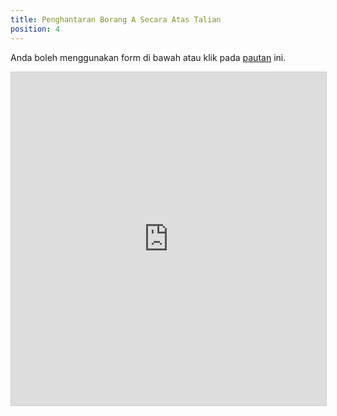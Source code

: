 ```yaml
---
title: Penghantaran Borang A Secara Atas Talian
position: 4
---
```

Anda boleh menggunakan form di bawah atau klik pada [pautan](https://airtable.com/shr9CVxVZoDhUZGnO) ini.

<iframe class="airtable-embed" src="https://airtable.com/embed/shr9CVxVZoDhUZGnO?backgroundColor=yellow" frameborder="0" onmousewheel="" width="100%" height="533" style="background: transparent; border: 1px solid #ccc;"></iframe>
